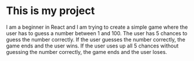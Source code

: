 # This is my project
I am a beginner in React and I am trying to create a simple game where the user has to 
guess a number between 1 and 100. The user has 5 chances to guess the number
correctly. If the user guesses the number correctly, the game ends and the user
wins. If the user uses up all 5 chances without guessing the number correctly, the
game ends and the user loses.